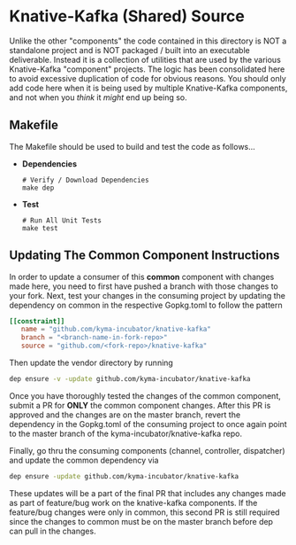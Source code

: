 # Knative-Kafka (Shared) Source

Unlike the other "components" the code contained in this directory is NOT a standalone project and is NOT 
packaged / built into an executable deliverable.  Instead it is a collection of utilities that are used
by the various Knative-Kafka "component" projects.  The logic has been consolidated here to avoid excessive
duplication of code for obvious reasons.  You should only add code here when it is being used by multiple 
Knative-Kafka components, and not when you *think* it *might* end up being so.

## Makefile
The Makefile should be used to build and test the code as follows...
    
- **Dependencies**
    ```
    # Verify / Download Dependencies
    make dep
    ```    
    
- **Test**
    ```
    # Run All Unit Tests
    make test
    ```

## Updating The Common Component Instructions

In order to update a consumer of this **common** component with changes made here, you need to first have pushed a 
branch with those changes to your fork. Next, test your changes in the consuming project by updating the 
dependency on common in the respective Gopkg.toml to follow the pattern
```toml
[[constraint]]
   name = "github.com/kyma-incubator/knative-kafka"
   branch = "<branch-name-in-fork-repo>"
   source = "github.com/<fork-repo>/knative-kafka"
```
Then update the vendor directory by running
```bash
dep ensure -v -update github.com/kyma-incubator/knative-kafka
```

Once you have thoroughly tested the changes of the common component, submit a PR for **ONLY** the common component 
changes. After this PR is approved and the changes are on the master branch, revert the dependency in the 
Gopkg.toml of the consuming project to once again point to the master branch of the kyma-incubator/knative-kafka 
repo. 

Finally, go thru the consuming components (channel, controller, dispatcher) and update the common dependency via
```bash
dep ensure -update github.com/kyma-incubator/knative-kafka
```
These updates will be a part of the final PR that includes any changes made as part of feature/bug work on the 
knative-kafka components. If the feature/bug changes were only in common, this second PR is still required since 
the changes to common must be on the master branch before dep can pull in the changes.
